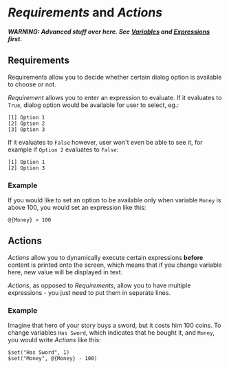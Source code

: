 ﻿# *Requirements* and *Actions*

_**WARNING: Advanced stuff over here. See [Variables](Variables) and [Expressions](Expressions) first.**_

## Requirements

Requirements allow you to decide whether certain dialog option is available to choose or not.

*Requirement* allows you to enter an expression to evaluate. If it evaluates to `True`, dialog option would be available for user to select, eg.:
```
[1] Option 1
[2] Option 2
[3] Option 3
```
If it evaluates to `False` however, user won't even be able to see it, for example if `Option 2` evaluates to `False`:
```
[1] Option 1
[2] Option 3
```

### Example
If you would like to set an option to be available only when variable `Money` is above 100, you would set an expression like this:
```
@{Money} > 100
```

## Actions

*Actions* allow you to dynamically execute certain expressions **before** content is printed onto the screen, which means that if you change variable here, new value will be displayed in text.

*Actions*, as opposed to *Requirements*, allow you to have multiple expressions - you just need to put them in separate lines.

### Example
Imagine that hero of your story buys a sword, but it costs him 100 coins. To change variables `Has Sword`, which indicates that he bought it, and `Money`, you would write *Actions* like this:
```
$set("Has Sword", 1)
$set("Money", @{Money} - 100)
```